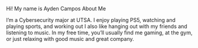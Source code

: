 Hi! My name is Ayden Campos
About Me

I’m a Cybersecurity major at UTSA. I enjoy playing PS5, watching and playing sports, and working out I also like hanging out with my friends and listening to music. In my free time, you’ll usually find me gaming, at the gym, or just relaxing with good music and great company.
